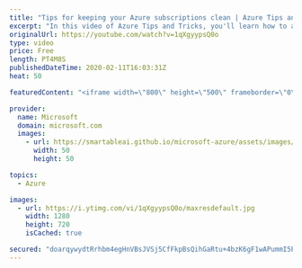 ```yaml
---
title: "Tips for keeping your Azure subscriptions clean | Azure Tips and Tricks"
excerpt: "In this video of Azure Tips and Tricks, you'll learn how to automatically remove unused Azure resources. \r  For more tips and tricks, visit: http://azuredev.tips  Get started with 12 months of free services and $200 USD in credit. Create your free account today with Microsoft Azure: http://azure.com/free"
originalUrl: https://youtube.com/watch?v=1qXgyypsQ0o
type: video
price: Free
length: PT4M8S
publishedDateTime: 2020-02-11T16:03:31Z
heat: 50

featuredContent: "<iframe width=\"800\" height=\"500\" frameborder=\"0\" src=\"https://www.youtube.com/embed/1qXgyypsQ0o\" allow=\"accelerometer; autoplay; encrypted-media; gyroscope; picture-in-picture\" allowfullscreen></iframe>"

provider:
  name: Microsoft
  domain: microsoft.com
  images:
    - url: https://smartableai.github.io/microsoft-azure/assets/images/organizations/microsoft.com-50x50.jpg
      width: 50
      height: 50

topics:
  - Azure

images:
  - url: https://i.ytimg.com/vi/1qXgyypsQ0o/maxresdefault.jpg
    width: 1280
    height: 720
    isCached: true

secured: "doarqywydtRrhbm4egHnVBsJVSj5CfFkpBsQihGaRtu+4bzK6gF1wAPummI5P3/H0BX6/AacDCd9It8EDOGQxS1V8uo4ghS/wzCWMjEP33lwlTg1HFIaLsZ8HhK9plrvrqK2DzL5io5gOhY3O01CbsRe86SN5KuVHYRAxPL0Ztca1bWKwbPNPN87Z02hR0aJBJ9uyIVqFJFblRGikaUg6MBWrC/sLDkKPrN5JgHHYnQBXRbf3YDEgLyvhn1q11Hspjsqzgg61Yq7TzFYnzTE9CUBOJfo6qW99rE4bvpaoH/47H0tbRG+Gql0+9P39i1L9SLepO37wtjCZOXr5n+KUAqksdHnuMQg7Lw2x1QwuGB0dYz1byPSNlbK0Rz4Z3cjzglxl7PoYtczKKr1AKWL17MURvxl2vwiBEQTF3rmX4s=;1H4klL+c8lLVxkjOk1/KLA=="
---
```


